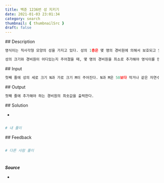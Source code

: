 ```yaml
---
title: 백준 1236번 성 지키기
date: 2021-01-03 23:01:34
category: search
thumbnail: { thumbnailSrc }
draft: false
---
```


## Description

```py
영식이는 직사각형 모양의 성을 가지고 있다. 성의 1층은 몇 명의 경비원에 의해서 보호되고 있다. 영식이는 모든 행과 모든 열에 한 명 이상의 경비원이 있으면 좋겠다고 생각했다.

성의 크기와 경비원이 어디있는지 주어졌을 때, 몇 명의 경비원을 최소로 추가해야 영식이를 만족시키는지 구하는 프로그램을 작성하시오.
```

## Input

```py
첫째 줄에 성의 세로 크기 N과 가로 크기 M이 주어진다. N과 M은 50보다 작거나 같은 자연수이다. 둘째 줄부터 N개의 줄에는 성의 상태가 주어진다. 성의 상태는 .은 빈칸, X는 경비원이 있는 칸이다.
```

## Output

```py
첫째 줄에 추가해야 하는 경비원의 최솟값을 출력한다.
```

## Solution

-

```python

# 내 풀이


```

## Feedback

```python

# 다른 사람 풀이


```

#

**_Source_**

-
